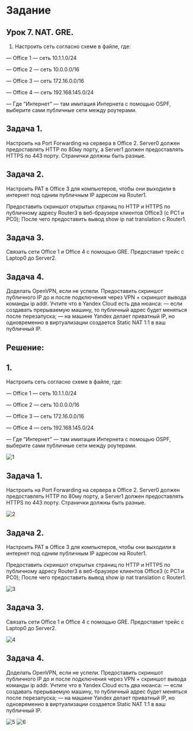 # Задание
## Урок 7. NAT. GRE.
1. Настроить сеть согласно схеме в файле, где:

— Office 1 — cеть 10.1.1.0/24

— Office 2 — cеть 10.0.0.0/16

— Office 3 — cеть 172.16.0.0/16

— Office 4 — cеть 192.168.145.0/24

— Где “Интернет” — там имитация Интернета с помощью OSPF, выберите сами публичные сети между роутерами.

## Задача 1. 

Настроить на Port Forwarding на сервера в Office 2. Server0 должен предоставлять HTTP по 80му порту, а Server1 должен предоставлять HTTPS по 443 порту. Странички должны быть разные.

## Задача 2. 

Настроить PAT в Office 3 для компьютеров, чтобы они выходили в интернет под одним публичным IP адресом на Router1.

Предоставить скриншот открытых страниц по HTTP и HTTPS по публичному адресу Router3 в веб-браузере клиентов Office3 (с РС1 и РС0);
После чего предоставить вывод show ip nat translation c Router1.

## Задача 3. 

Связать сети Office 1 и Office 4 с помощью GRE. Предоставит трейс с Laptop0 до Server2.

## Задача 4. 

Доделать OpenVPN, если не успели. Предоставить скриншот публичного IP до и после подключения через VPN + скриншот вывода команды ip addr.
Учтите что в Yandex Cloud есть два нюанса:
— если создавать прерываемую машину, то публичный адрес будет меняться после перезапуска;
— на машине Yandex делает приватный IP, но одновременно в виртуализации создается Static NAT 1:1 в ваш публичный IP.

## Решение:
## 1. 
Настроить сеть согласно схеме в файле, где:

— Office 1 — cеть 10.1.1.0/24

— Office 2 — cеть 10.0.0.0/16

— Office 3 — cеть 172.16.0.0/16

— Office 4 — cеть 192.168.145.0/24

— Где “Интернет” — там имитация Интернета с помощью OSPF, выберите сами публичные сети между роутерами.

![1](https://github.com/user-attachments/assets/b1992bbf-48e9-469a-ac2c-16df28ec14dc)

## Задача 1. 
Настроить на Port Forwarding на сервера в Office 2. Server0 должен предоставлять HTTP по 80му порту, а Server1 должен предоставлять HTTPS по 443 порту. Странички должны быть разные.

![2](https://github.com/user-attachments/assets/afef17e7-65e6-4dc7-9771-e5eb15b8f4e3)

## Задача 2. 
Настроить PAT в Office 3 для компьютеров, чтобы они выходили в интернет под одним публичным IP адресом на Router1.

Предоставить скриншот открытых страниц по HTTP и HTTPS по публичному адресу Router3 в веб-браузере клиентов Office3 (с РС1 и РС0);
После чего предоставить вывод show ip nat translation c Router1.

![3](https://github.com/user-attachments/assets/5c1fdabd-c951-4ef1-8c7a-71376d35046e)

## Задача 3. 
Связать сети Office 1 и Office 4 с помощью GRE. Предоставит трейс с Laptop0 до Server2.

![4](https://github.com/user-attachments/assets/7d37a04e-fad7-48d2-956b-a98ac335664f)

## Задача 4. 
Доделать OpenVPN, если не успели. Предоставить скриншот публичного IP до и после подключения через VPN + скриншот вывода команды ip addr.
Учтите что в Yandex Cloud есть два нюанса:
— если создавать прерываемую машину, то публичный адрес будет меняться после перезапуска;
— на машине Yandex делает приватный IP, но одновременно в виртуализации создается Static NAT 1:1 в ваш публичный IP.

![5](https://github.com/user-attachments/assets/9e55f4da-7cb9-494e-8ad2-c7250bf4363f)
![6](https://github.com/user-attachments/assets/05dd8497-b6b6-47e2-8d98-731bb38c2765)




